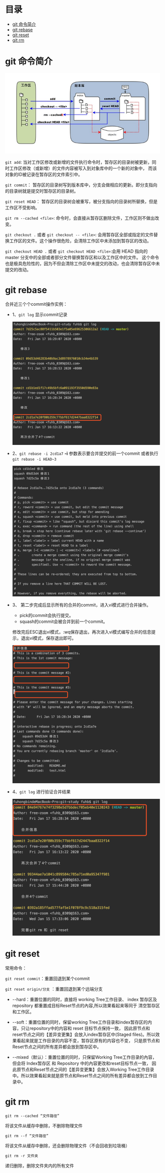 # 目录
+ [git 命令简介](git-命令简介)
+ [git rebase ](#git-rebase)
+ [git reset ](#git-reset)
+ [git rm ](#git-rm)


# git 命令简介

![git](https://github.com/freezoom-spec/git-study/blob/master/images/git.jpg)

`git add`:  当对工作区修改或新增的文件执行命令时，暂存区的目录树被更新，同时工作区修改（或新增）的文件内容被写入到对象库中的一个新的对象中，
而该对象的ID被记录在暂存区的文件索引中。

`git commit`： 暂存区的目录树写到版本库中，分支会做相应的更新。即分支指向的目录树就是提交时暂存区的目录树。

`git reset HEAD`： 暂存区的目录树会被重写，被分支指向的目录树所替换，但是工作区不受影响。
    
`git rm --cached <file>`:  命令时，会直接从暂存区删除文件，工作区则不做出改变。
    
`git checkout .` 或者 `git checkout -- <file>`: 会用暂存区全部或指定的文件替换工作区的文件。这个操作很危险，会清除工作区中未添加到暂存区的改动。
    
`git checkout HEAD .` 或者 `git checkout HEAD <file>`:会用 HEAD 指向的 master 分支中的全部或者部分文件替换暂存区和以及工作区中的文件。
这个命令也是极具危险性的，因为不但会清除工作区中未提交的改动，也会清除暂存区中未提交的改动。

# git rebase 

合并近三个个commit操作实例：

+ 1、`git log` 显示commit记录

    ![git log](https://github.com/freezoom-spec/git-study/blob/master/images/rebase/rebase1.png)
+ 2、`git rebase -i 2cd1a7` **-i** 参数表示要合并提交的前一个commit 或者执行 `git rebase -i HEAD~3`

    ![git log](https://github.com/freezoom-spec/git-study/blob/master/images/rebase/rebase2.png)
+ 3、 第二步完成后显示所有的合并的commit，进入vi模式进行合并操作。
    
    + pick的commit会执行提交。
    + squash的commit会被合并到前一个commit。
     
    修改完后ESC退出vi模式，:wq保存退出，再次进入vi模式编写合并的信息提示，退出vi模式，保存退出即可。
    
    ![git log](https://github.com/freezoom-spec/git-study/blob/master/images/rebase/rebase3.png)
+ 4、`git log` 进行验证合并结果

    ![git log](https://github.com/freezoom-spec/git-study/blob/master/images/rebase/rebase4.png)

# git reset
 
 常用命令：
  
  `git reset commit`：重置回退到某个commit
  
  `git reset origin/分支` ：重置回退到某个远端分支
  
 
 + --hard：重置位置的同时，直接将 working Tree工作目录、 index 暂存区及 repository 都重置成目标Reset节点的內容,所以效果看起来等同于
 清空暂存区和工作区。
 
 + --soft：重置位置的同时，保留working Tree工作目录和index暂存区的内容，只让repository中的内容和 reset 目标节点保持一致，
 因此原节点和reset节点之间的【差异变更集】会放入index暂存区中(Staged files)。所以效果看起来就是工作目录的内容不变，暂存区原有的内容也不变，
 只是原节点和Reset节点之间的所有差异都会放到暂存区中。
 
 + --mixed（默认）：重置位置的同时，只保留Working Tree工作目录的內容，但会将 Index暂存区 和 Repository 中的內容更改和reset目标节点一致，
 因此原节点和Reset节点之间的【差异变更集】会放入Working Tree工作目录中。所以效果看起来就是原节点和Reset节点之间的所有差异都会放到工作目录中。
 

 # git rm 

`git rm --cached “文件路径”` 

将该文件从缓存中删除，不删除物理文件

`git rm --f “文件路径”`

将该文件从缓存中删除，还会删除物理文件（不会回收到垃圾桶）

`git rm -r 文件夹`

递归删除，删除文件夹内的所有文件
